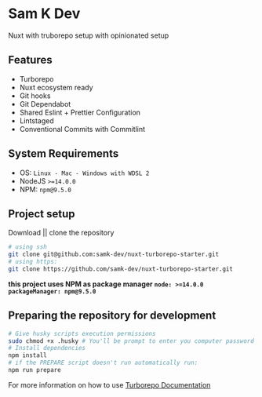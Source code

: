 # Sam K Dev

Nuxt with truborepo setup with opinionated setup

## Features

- Turborepo
- Nuxt ecosystem ready
- Git hooks
- Git Dependabot
- Shared Eslint + Prettier Configuration
- Lintstaged
- Conventional Commits with Commitlint

## System Requirements

- OS: `Linux - Mac - Windows with WDSL 2`
- NodeJS `>=14.0.0`
- NPM: `npm@9.5.0`

## Project setup

Download || clone the repository

```bash
# using ssh
git clone git@github.com:samk-dev/nuxt-turborepo-starter.git
# using https:
git clone https://github.com/samk-dev/nuxt-turborepo-starter.git
```

**this project uses NPM as package manager `node: >=14.0.0` `packageManager: npm@9.5.0`**

## Preparing the repository for development

```bash
# Give husky scripts execution permissions
sudo chmod +x .husky # You'll be prompt to enter you computer password
# Install dependencies
npm install
# if the PREPARE script doesn't run automatically run:
npm run prepare
```

For more information on how to use [Turborepo Documentation](https://turbo.build/repo/docs)
